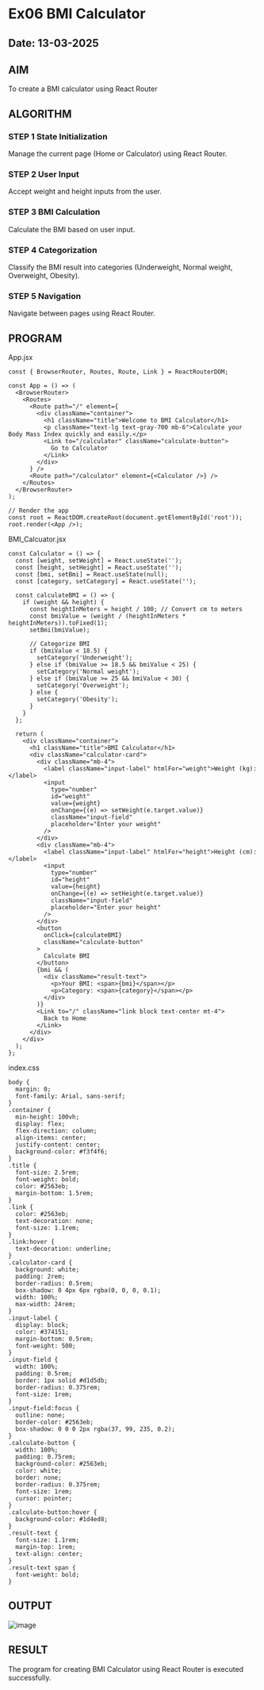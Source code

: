 # Ex06 BMI Calculator
## Date: 13-03-2025

## AIM
To create a BMI calculator using React Router 

## ALGORITHM
### STEP 1 State Initialization
Manage the current page (Home or Calculator) using React Router.

### STEP 2 User Input
Accept weight and height inputs from the user.

### STEP 3 BMI Calculation
Calculate the BMI based on user input.

### STEP 4 Categorization
Classify the BMI result into categories (Underweight, Normal weight, Overweight, Obesity).

### STEP 5 Navigation
Navigate between pages using React Router.

## PROGRAM
App.jsx
```
const { BrowserRouter, Routes, Route, Link } = ReactRouterDOM;

const App = () => (
  <BrowserRouter>
    <Routes>
      <Route path="/" element={
        <div className="container">
          <h1 className="title">Welcome to BMI Calculator</h1>
          <p className="text-lg text-gray-700 mb-6">Calculate your Body Mass Index quickly and easily.</p>
          <Link to="/calculator" className="calculate-button">
            Go to Calculator
          </Link>
        </div>
      } />
      <Route path="/calculator" element={<Calculator />} />
    </Routes>
  </BrowserRouter>
);

// Render the app
const root = ReactDOM.createRoot(document.getElementById('root'));
root.render(<App />);
```

BMI_Calcuator.jsx
```
const Calculator = () => {
  const [weight, setWeight] = React.useState('');
  const [height, setHeight] = React.useState('');
  const [bmi, setBmi] = React.useState(null);
  const [category, setCategory] = React.useState('');

  const calculateBMI = () => {
    if (weight && height) {
      const heightInMeters = height / 100; // Convert cm to meters
      const bmiValue = (weight / (heightInMeters * heightInMeters)).toFixed(1);
      setBmi(bmiValue);

      // Categorize BMI
      if (bmiValue < 18.5) {
        setCategory('Underweight');
      } else if (bmiValue >= 18.5 && bmiValue < 25) {
        setCategory('Normal weight');
      } else if (bmiValue >= 25 && bmiValue < 30) {
        setCategory('Overweight');
      } else {
        setCategory('Obesity');
      }
    }
  };

  return (
    <div className="container">
      <h1 className="title">BMI Calculator</h1>
      <div className="calculator-card">
        <div className="mb-4">
          <label className="input-label" htmlFor="weight">Weight (kg):</label>
          <input
            type="number"
            id="weight"
            value={weight}
            onChange={(e) => setWeight(e.target.value)}
            className="input-field"
            placeholder="Enter your weight"
          />
        </div>
        <div className="mb-4">
          <label className="input-label" htmlFor="height">Height (cm):</label>
          <input
            type="number"
            id="height"
            value={height}
            onChange={(e) => setHeight(e.target.value)}
            className="input-field"
            placeholder="Enter your height"
          />
        </div>
        <button
          onClick={calculateBMI}
          className="calculate-button"
        >
          Calculate BMI
        </button>
        {bmi && (
          <div className="result-text">
            <p>Your BMI: <span>{bmi}</span></p>
            <p>Category: <span>{category}</span></p>
          </div>
        )}
        <Link to="/" className="link block text-center mt-4">
          Back to Home
        </Link>
      </div>
    </div>
  );
};
```

index.css
```
body {
  margin: 0;
  font-family: Arial, sans-serif;
}
.container {
  min-height: 100vh;
  display: flex;
  flex-direction: column;
  align-items: center;
  justify-content: center;
  background-color: #f3f4f6;
}
.title {
  font-size: 2.5rem;
  font-weight: bold;
  color: #2563eb;
  margin-bottom: 1.5rem;
}
.link {
  color: #2563eb;
  text-decoration: none;
  font-size: 1.1rem;
}
.link:hover {
  text-decoration: underline;
}
.calculator-card {
  background: white;
  padding: 2rem;
  border-radius: 0.5rem;
  box-shadow: 0 4px 6px rgba(0, 0, 0, 0.1);
  width: 100%;
  max-width: 24rem;
}
.input-label {
  display: block;
  color: #374151;
  margin-bottom: 0.5rem;
  font-weight: 500;
}
.input-field {
  width: 100%;
  padding: 0.5rem;
  border: 1px solid #d1d5db;
  border-radius: 0.375rem;
  font-size: 1rem;
}
.input-field:focus {
  outline: none;
  border-color: #2563eb;
  box-shadow: 0 0 0 2px rgba(37, 99, 235, 0.2);
}
.calculate-button {
  width: 100%;
  padding: 0.75rem;
  background-color: #2563eb;
  color: white;
  border: none;
  border-radius: 0.375rem;
  font-size: 1rem;
  cursor: pointer;
}
.calculate-button:hover {
  background-color: #1d4ed8;
}
.result-text {
  font-size: 1.1rem;
  margin-top: 1rem;
  text-align: center;
}
.result-text span {
  font-weight: bold;
}
```


## OUTPUT

![image](https://github.com/user-attachments/assets/d03bd1e6-aab3-4746-b9e1-ae93d22bb415)



## RESULT
The program for creating BMI Calculator using React Router is executed successfully.
